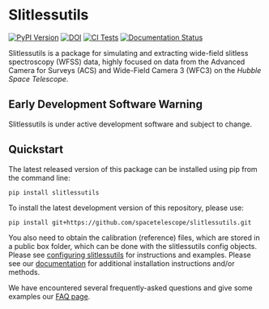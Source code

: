 # Slitlessutils

[![PyPI Version](https://img.shields.io/pypi/v/slitlessutils.svg)](https://pypi.org/project/slitlessutils/) [![DOI](https://zenodo.org/badge/DOI/10.5281/zenodo.10215187.svg)](https://doi.org/10.5281/zenodo.10215187) [![CI Tests](https://github.com/spacetelescope/slitlessutils/actions/workflows/ci_tests.yml/badge.svg?branch=main)](https://github.com/spacetelescope/slitlessutils/actions/workflows/ci_tests.yml) [![Documentation Status](https://readthedocs.org/projects/slitlessutils/badge/?version=latest)](https://slitlessutils.readthedocs.io/en/latest/)

Slitlessutils is a package for simulating and extracting wide-field slitless spectroscopy (WFSS) data, highly focused on data from the Advanced Camera for Surveys (ACS) and Wide-Field Camera 3 (WFC3) on the *Hubble Space Telescope*.


## Early Development Software Warning
Slitlessutils is under active development software and subject to change.


## Quickstart

The latest released version of this package can be installed using pip
from the command line:
```
pip install slitlessutils
```

To install the latest development version of this repository, please use:
```
pip install git+https://github.com/spacetelescope/slitlessutils.git
```

You also need to obtain the calibration (reference) files, which are stored in a public box folder, which can be done with the slitlessutils config objects.  Please see [configuring slitlessutils](https://slitlessutils.readthedocs.io/en/latest/configure.html)
for instructions and examples.  Please see our [documentation](https://slitlessutils.readthedocs.io/en/latest/install.html)
for additional installation instructions and/or methods.

We have encountered several frequently-asked questions and give some examples our [FAQ page](https://slitlessutils.readthedocs.io/en/latest/faq.html).
